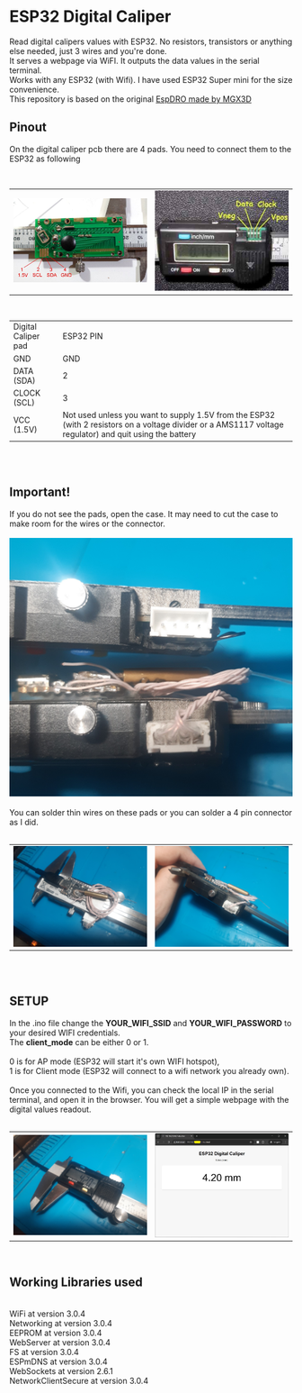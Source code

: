 <h1>ESP32 Digital Caliper</h1>
Read digital calipers values with ESP32. No resistors, transistors or anything else needed, just 3 wires and you're done.<br />
It serves a webpage via WiFI. It outputs the data values in the serial terminal.<br />
Works with any ESP32 (with Wifi). I have used ESP32 Super mini for the size convenience.<br />
This repository is based on the original <a href="https://github.com/MGX3D/EspDRO" target="_blank">EspDRO made by MGX3D</a><br />

<h2>Pinout</h2>
<p>On the digital caliper pcb there are 4 pads. You need to connect them to the ESP32 as following</p>
<br />
<table>
  <tr>
    <td width="50%">
      <img src="https://raw.githubusercontent.com/sorinbotirla/esp32-digital-caliper/refs/heads/main/images/caliper_pcb.jpg" />
    </td>
    <td width="50%">
      <img src="https://raw.githubusercontent.com/sorinbotirla/esp32-digital-caliper/refs/heads/main/images/connector.jpg" />
    </td>
  </tr>
</table>
<br />
<table>
  <tr>
    <td>Digital Caliper pad</td>
    <td>ESP32 PIN</td>
  </tr>
  <tr>
    <td>GND</td>
    <td>GND</td>
  </tr>
  <tr>
    <td>DATA (SDA)</td>
    <td>2</td>
  </tr>
  <tr>
    <td>CLOCK (SCL)</td>
    <td>3</td>
  </tr>
  <tr>
    <td>VCC (1.5V)</td>
    <td>Not used unless you want to supply 1.5V from the ESP32 (with 2 resistors on a voltage divider or a AMS1117 voltage regulator) and quit using the battery</td>
  </tr>
</table>
<br />
<br />
<h2>Important!</h2>
If you do not see the pads, open the case. It may need to cut the case to make room for the wires or the connector.
<br />
<br />
<img src="https://raw.githubusercontent.com/sorinbotirla/esp32-digital-caliper/refs/heads/main/images/20250730_095303.jpg" />
<br />
<br />
You can solder thin wires on these pads or you can solder a 4 pin connector as I did.<br /><br />
<table>
  <tr>
    <td>
      <img src="https://raw.githubusercontent.com/sorinbotirla/esp32-digital-caliper/refs/heads/main/images/20250730_085553.jpg" />
    </td>
    <td>
      <img src="https://raw.githubusercontent.com/sorinbotirla/esp32-digital-caliper/refs/heads/main/images/20250730_085558.jpg" />
    </td>
  </tr>
</table>
<br />
<br />
<h2>SETUP</h2>
In the .ino file change the <strong>YOUR_WIFI_SSID</strong> and <strong>YOUR_WIFI_PASSWORD</strong> to your desired WIFI credentials.<br />
The <strong>client_mode</strong> can be either 0 or 1. 
<br />
<br />
0 is for AP mode (ESP32 will start it's own WIFI hotspot), 
<br />
1 is for Client mode (ESP32 will connect to a wifi network you already own).
<br /><br />
Once you connected to the Wifi, you can check the local IP in the serial terminal, and open it in the browser. You will get a simple webpage with the digital values readout.
<br /><br />
<table>
  <tr>
    <td width="50%">
      <img src="https://raw.githubusercontent.com/sorinbotirla/esp32-digital-caliper/refs/heads/main/images/20250730_085548.jpg" />
    </td>
    <td width="50%">
      <img src="https://raw.githubusercontent.com/sorinbotirla/esp32-digital-caliper/refs/heads/main/images/Screenshot%202025-07-30%20085654.jpg" />
    </td>
  </tr>
</table>
<br />
<h2>Working Libraries used</h2>
<br />
WiFi at version 3.0.4<br />
Networking at version 3.0.4<br />
EEPROM at version 3.0.4<br />
WebServer at version 3.0.4<br />
FS at version 3.0.4<br />
ESPmDNS at version 3.0.4<br />
WebSockets at version 2.6.1<br />
NetworkClientSecure at version 3.0.4<br />

